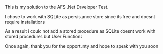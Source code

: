 This is my solution to the AFS .Net Developer Test.

I chose to work with SQLite as persistance store since its free and doesnt require installations

As a result i could not add a stored procedure as SQLite doesnt work with stored procedures but User Functions

Once again, thank you for the opportunty and hope to speak with you soon
